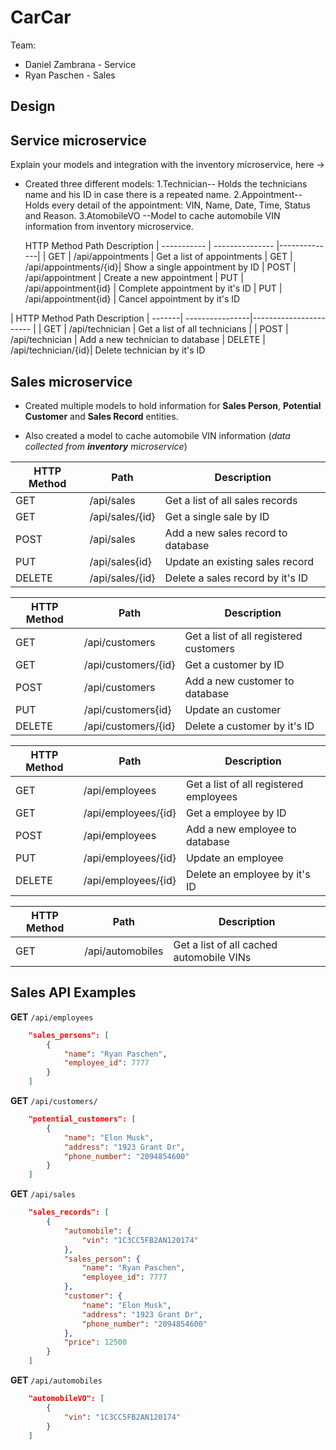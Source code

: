 # CarCar

Team:

- Daniel Zambrana - Service
- Ryan Paschen - Sales

## Design

## Service microservice

Explain your models and integration with the inventory
microservice, here ->
- Created three different models:
1.Technician-- Holds the technicians name and his ID in case there is a repeated name.
2.Appointment--Holds every detail of the appointment: VIN, Name, Date, Time, Status and Reason.
3.AtomobileVO --Model to cache automobile VIN information from inventory microservice.


  HTTP Method         Path         Description
| ----------- | --------------- |--------------|
| GET    | /api/appointments     | Get a list of appointments
| GET    | /api/appointments/{id}| Show a single appointment by ID
| POST   | /api/appointment      | Create a new appointment
| PUT    | /api/appointment{id}  | Complete appointment by it's ID
| PUT    | /api/appointment{id}  | Cancel appointment by it's ID

| HTTP Method    Path               Description
| -------| ----------------|----------------------- |
| GET    | /api/technician     | Get a list of all technicians |
| POST   | /api/technician     | Add a new technician to database
| DELETE | /api/technician/{id}| Delete technician by it's ID

## Sales microservice

- Created multiple models to hold information for **Sales Person**, **Potential Customer** and **Sales Record** entities.

- Also created a model to cache automobile VIN information (_data collected from **inventory** microservice_)

| HTTP Method | Path            | Description                        |
| ----------- | --------------- | ---------------------------------- |
| GET         | /api/sales      | Get a list of all sales records    |
| GET         | /api/sales/{id} | Get a single sale by ID            |
| POST        | /api/sales      | Add a new sales record to database |
| PUT         | /api/sales{id}  | Update an existing sales record    |
| DELETE      | /api/sales/{id} | Delete a sales record by it's ID   |

| HTTP Method | Path                | Description                            |
| ----------- | ------------------- | -------------------------------------- |
| GET         | /api/customers      | Get a list of all registered customers |
| GET         | /api/customers/{id} | Get a customer by ID                   |
| POST        | /api/customers      | Add a new customer to database         |
| PUT         | /api/customers{id}  | Update an customer                     |
| DELETE      | /api/customers/{id} | Delete a customer by it's ID           |

| HTTP Method | Path                | Description                            |
| ----------- | ------------------- | -------------------------------------- |
| GET         | /api/employees      | Get a list of all registered employees |
| GET         | /api/employees/{id} | Get a employee by ID                   |
| POST        | /api/employees      | Add a new employee to database         |
| PUT         | /api/employees/{id} | Update an employee                     |
| DELETE      | /api/employees/{id} | Delete an employee by it's ID          |

| HTTP Method | Path             | Description                              |
| ----------- | ---------------- | ---------------------------------------- |
| GET         | /api/automobiles | Get a list of all cached automobile VINs |

## Sales API Examples

**GET** `/api/employees`

```json
    "sales_persons": [
        {
            "name": "Ryan Paschen",
            "employee_id": 7777
        }
    ]
```

**GET** `/api/customers/`

```json
    "potential_customers": [
        {
            "name": "Elon Musk",
            "address": "1923 Grant Dr",
            "phone_number": "2094854600"
        }
    ]
```

**GET** `/api/sales`

```json
    "sales_records": [
        {
            "automobile": {
                "vin": "1C3CC5FB2AN120174"
            },
            "sales_person": {
                "name": "Ryan Paschen",
                "employee_id": 7777
            },
            "customer": {
                "name": "Elon Musk",
                "address": "1923 Grant Dr",
                "phone_number": "2094854600"
            },
            "price": 12500
        }
    ]
```

**GET** `/api/automobiles`

```json
    "automobileVO": [
        {
            "vin": "1C3CC5FB2AN120174"
        }
    ]
```
